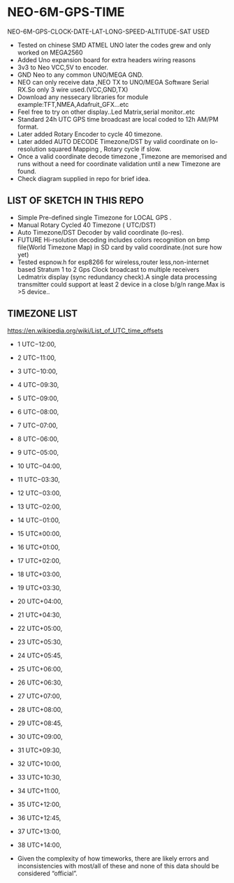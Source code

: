 # NEO-6M-GPS-TIME
NEO-6M-GPS-CLOCK-DATE-LAT-LONG-SPEED-ALTITUDE-SAT USED

- Tested on chinese SMD ATMEL UNO later the codes grew and only worked on MEGA2560
- Added Uno expansion board for extra headers wiring reasons
- 3v3 to Neo VCC,5V to encoder.
- GND Neo to any common UNO/MEGA GND.
- NEO can only receive data ,NEO TX to UNO/MEGA Software Serial RX.So only 3 wire used.(VCC,GND,TX)
- Download any nessecary libraries for module example:TFT,NMEA,Adafruit_GFX...etc
- Feel free to try on other display..Led Matrix,serial monitor..etc
- Standard 24h UTC GPS time broadcast are local coded to 12h AM/PM format.
- Later added Rotary Encoder to cycle 40 timezone.
- Later added AUTO DECODE Timezone/DST by valid coordinate on lo-resolution squared Mapping , Rotary cycle if slow.
- Once a valid coordinate decode timezone ,Timezone are memorised and runs without a need for coordinate validation until a new    Timezone are found.
- Check diagram supplied in repo for brief idea.

LIST OF SKETCH IN THIS REPO
----------------------------
- Simple Pre-defined single Timezone for LOCAL GPS .
- Manual Rotary Cycled 40 Timezone ( UTC/DST)
- Auto Timezone/DST Decoder by valid coordinate (lo-res).
- FUTURE Hi-rsolution decoding includes colors recognition on bmp file(World Timezone Map) in SD card by valid coordinate.(not sure how yet)
- Tested espnow.h for esp8266 for wireless,router less,non-internet based Stratum 1 to 2 Gps Clock broadcast to multiple receivers Ledmatrix display (sync redundancy check).A single data processing transmitter could support at least 2 device in a close b/g/n range.Max is >5 device.. 

TIMEZONE LIST
-----------------
https://en.wikipedia.org/wiki/List_of_UTC_time_offsets

- 1	UTC−12:00, 	
- 2	UTC−11:00, 	
- 3	UTC−10:00, 	
- 4	UTC−09:30, 
- 5	UTC−09:00, 	
- 6	UTC−08:00, 
- 7	UTC−07:00, 
- 8	UTC−06:00, 
- 9	UTC−05:00, 
- 10	UTC−04:00, 
- 11	UTC−03:30, 
- 12	UTC−03:00, 
- 13	UTC−02:00, 
- 14	UTC−01:00, 
- 15	UTC±00:00, 
- 16	UTC+01:00, 
- 17	UTC+02:00, 
- 18	UTC+03:00, 
- 19	UTC+03:30, 
- 20	UTC+04:00, 
- 21	UTC+04:30, 
- 22	UTC+05:00, 
- 23	UTC+05:30, 
- 24	UTC+05:45, 
- 25	UTC+06:00, 
- 26	UTC+06:30, 
- 27	UTC+07:00, 
- 28	UTC+08:00, 
- 29	UTC+08:45, 
- 30	UTC+09:00, 
- 31	UTC+09:30, 
- 32	UTC+10:00, 	
- 33	UTC+10:30, 	
- 34	UTC+11:00, 	
- 35	UTC+12:00, 
- 36	UTC+12:45, 	
- 37	UTC+13:00, 	
- 38	UTC+14:00,    

 - Given the complexity of how timeworks, there are likely errors and inconsistencies with most/all of these and none of this data should be considered “official”.
